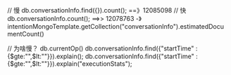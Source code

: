 // 慢
db.conversationInfo.find({}).count(); ==》12085098
// 快
db.conversationInfo.count(); ==>> 12078763 -》intentionMongoTemplate.getCollection("conversationInfo").estimatedDocumentCount()

// 为啥慢？
db.currentOp()
db.conversationInfo.find({"startTime" : {$gte:"",$lt:""}}).explain();
db.conversationInfo.find({"startTime" : {$gte:"",$lt:""}}).explain("executionStats");